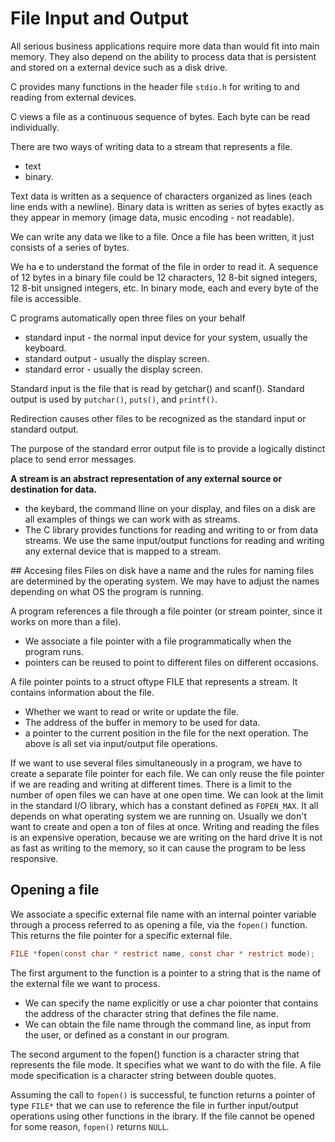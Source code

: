 # File Input and Output
All serious business applications require more data than would fit into main memory. They also depend on the ability to process data that is persistent and stored on a external device such as a disk drive.

C provides many functions in the header file `stdio.h` for writing to and reading from external devices.

C views a file as a continuous sequence of bytes. Each byte can be read individually.

There are two ways of writing data to a stream that represents a file.
- text
- binary.

Text data is written as a sequence of characters organized as lines (each line ends with a newline).
Binary data is written as series of bytes exactly as they appear in memory (image data, music encoding - not readable).

We can write any data we like to a file. Once a file has been written, it just consists of a series of bytes.

We ha e to understand the format of the file in order to read it. A sequence of 12 bytes in a binary file could be 12 characters, 12 8-bit signed integers, 12 8-bit unsigned integers, etc.
In binary mode, each and every byte of the file is accessible.

C programs automatically open three files on your behalf
- standard input - the normal input device for your system, usually the keyboard.
- standard output - usually the display screen.
- standard error - usually the display screen.

Standard input is the file that is read by getchar() and scanf().
Standard output is used by `putchar()`, `puts()`, and `printf()`.

Redirection causes other files to be recognized as the standard input or standard output.

The purpose of the standard error output file is to provide a logically distinct place to send error messages.

**A stream is an abstract representation of any external source or destination for data.**
- the keybard, the command lline on your display, and files on a disk are all examples of things we can work with as streams.
- The C library provides functions for reading and writing to or from data streams. We use the same input/output functions for reading and writing any external device that is mapped to a stream.

## Accesing files
Files on disk have a name and the rules for naming files are determined by the operating system. We may have to adjust the names depending on what OS the program is running.

A program references a file through a file pointer (or stream pointer, since it works on more than a file).
- We associate a file pointer with a file programmatically when the program runs.
- pointers can be reused to point to different files on different occasions.

A file pointer points to a struct oftype FILE that represents a stream. It contains information about the file.
- Whether we want to read or write or update the file.
- The address of the buffer in memory to be used for data.
- a pointer to the current position in the file for the next operation.
The above is all set via input/output file operations.


If we want to use several files simultaneously in a program, we have to create a separate file pointer for each file. We can only reuse the file pointer if we are reading and writing at different times. There is a limit to the number of open files we can have at one open time. We can look at the limit in the standard I/O library, which has a constant defined as `FOPEN_MAX`. It all depends on what operating system we are running on.
Usually we don't want to create and open a ton of files at once. Writing and reading the files is an expensive operation, because we are writing on the hard drive It is not as fast as writing to the memory, so it can cause the program to be less responsive.

## Opening a file
We associate a specific external file name with an internal pointer variable through a process referred to as opening a file, via the `fopen()` function. This returns the file pointer for a specific external file.

~~~c
FILE *fopen(const char * restrict name, const char * restrict mode);
~~~

The first argument to the function is a pointer to a string that is the name of the external file we want to process.
- We can specify the name explicitly or use a char poionter that contains the address of the character string that defines the file name.
- We can obtain the file name through the command line, as input from the user, or defined as a constant in our program.

The second argument to the fopen() function is a character string that represents the file mode. It specifies what we want to do with the file. A file mode specification is a character string between double quotes.

Assuming the call to `fopen()` is successful, te function returns a pointer of type `FILE*` that we can use to reference the file in further input/output operations using other functions in the ibrary.
If the file cannot be opened for some reason, `fopen()` returns `NULL`.

